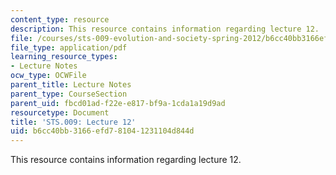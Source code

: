 ```yaml
---
content_type: resource
description: This resource contains information regarding lecture 12.
file: /courses/sts-009-evolution-and-society-spring-2012/b6cc40bb3166efd781041231104d844d_MITSTS_009S12_lec12.pdf
file_type: application/pdf
learning_resource_types:
- Lecture Notes
ocw_type: OCWFile
parent_title: Lecture Notes
parent_type: CourseSection
parent_uid: fbcd01ad-f22e-e817-bf9a-1cda1a19d9ad
resourcetype: Document
title: 'STS.009: Lecture 12'
uid: b6cc40bb-3166-efd7-8104-1231104d844d
---
```

This resource contains information regarding lecture 12.

